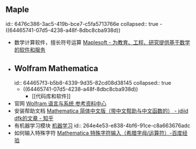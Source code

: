## Maple
id:: 6476c386-3ac5-419b-bce7-c5fa5713766e
collapsed:: true
	- ((64465741-07d5-4238-a48f-8dbc8cba938d))
- 数学计算软件，擅长符号运算 [Maplesoft - 为教育、工程、研究提供基于数学的软件和服务](https://www.maplesoft.com.cn/index.shtml)
- ## Wolfram Mathematica
  id:: 644657f3-b5b8-4339-9d35-82cd08d38145
  collapsed:: true
	- ((64465741-07d5-4238-a48f-8dbc8cba938d))
		- [[代码库和软件]]
- 官网 [Wolfram 语言与系统 参考资料中心](https://reference.wolfram.com/language/)
- 安装帮助文档 [Mathematica 简体中文版（带中文帮助与中文函数的） - jdiid dfk的文章 - 知乎](https://zhuanlan.zhihu.com/p/400828530)
- 有机器学习模块 [机器学习](https://reference.wolfram.com/language/guide/MachineLearning.html)
  id:: 264e4e53-e838-4bf6-91ce-c8a663676adc
- 如何输入特殊字符 [Mathematica 特殊字符输入（希腊字母/运算符）-百度经验](https://jingyan.baidu.com/article/948f5924c62db5d80ff5f9e7.html)